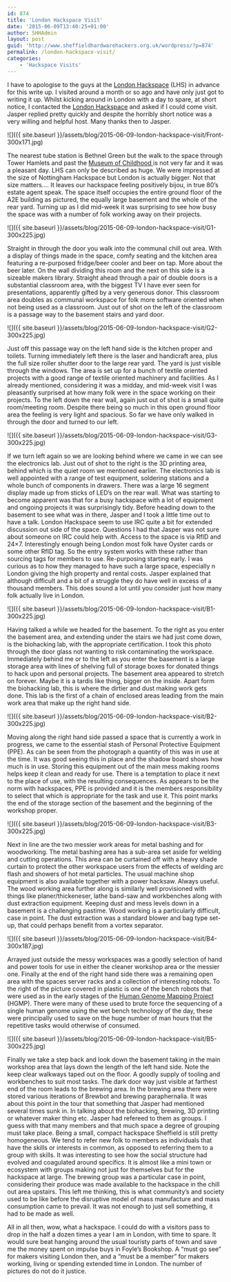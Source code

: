 ```yaml
---
id: 874
title: 'London Hackspace Visit'
date: '2015-06-09T13:40:25+01:00'
author: SHHAdmin
layout: post
guid: 'http://www.sheffieldhardwarehackers.org.uk/wordpress/?p=874'
permalink: /london-hackspace-visit/
categories:
    - 'Hackspace Visits'
---
```


I have to apologise to the guys at the [London Hackspace](https://london.hackspace.org.uk/) (LHS) in advance for this write up. I visited around a month or so ago and have only just got to writing it up. Whilst kicking around in London with a day to spare, at short notice, I contacted the [London Hackspace](https://london.hackspace.org.uk/) and asked if I could come visit. Jasper replied pretty quickly and despite the horribly short notice was a very willing and helpful host. Many thanks then to Jasper.

![]({{ site.baseurl }}/assets/blog/2015-06-09-london-hackspace-visit/Front-300x171.jpg)

The nearest tube station is Bethnel Green but the walk to the space through Tower Hamlets and past the [Museum of Childhood ](http://www.vam.ac.uk/moc/)is not very far and it was a pleasant day. LHS can only be described as huge. We were impressed at the size of Nottingham Hackspace but London is actually bigger. Not that size matters…. It leaves our hackspace feeling positively bijou, in true 80’s estate agent speak. The space itself occupies the entire ground floor of the A2E building as pictured, the equally large basement and the whole of the rear yard. Turning up as I did mid-week it was surprising to see how busy the space was with a number of folk working away on their projects.

![]({{ site.baseurl }}/assets/blog/2015-06-09-london-hackspace-visit/G1-300x225.jpg)

Straight in through the door you walk into the communal chill out area. With a display of things made in the space, comfy seating and the kitchen area featuring a re-purposed fridge/beer cooler and beer on tap. More about the beer later. On the wall dividing this room and the next on this side is a sizeable makers library. Straight ahead through a pair of double doors is a substantial classroom area, with the biggest TV I have ever seen for presentations, apparently gifted by a very generous donor. This classroom area doubles as communal workspace for folk more software oriented when not being used as a classroom. Just out of shot on the left of the classroom is a passage way to the basement stairs and yard door.

![]({{ site.baseurl }}/assets/blog/2015-06-09-london-hackspace-visit/G2-300x225.jpg)

Just off this passage way on the left hand side is the kitchen proper and toilets. Turning immediately left there is the laser and handicraft area, plus the full size roller shutter door to the large rear yard. The yard is just visible through the windows. The area is set up for a bunch of textile oriented projects with a good range of textile oriented machinery and facilities. As I already mentioned, considering it was a midday, and mid-week visit I was pleasantly surprised at how many folk were in the space working on their projects. To the left down the rear wall, again just out of shot is a small quite room/meeting room. Despite there being so much in this open ground floor area the feeling is very light and spacious. So far we have only walked in through the door and turned to our left.

![]({{ site.baseurl }}/assets/blog/2015-06-09-london-hackspace-visit/G3-300x225.jpg)

If we turn left again so we are looking behind where we came in we can see the electronics lab. Just out of shot to the right is the 3D printing area, behind which is the quiet room we mentioned earlier. The electronics lab is well appointed with a range of test equipment, soldering stations and a whole bunch of components in drawers. There was a large 16 segment display made up from sticks of LED’s on the rear wall. What was starting to become apparent was that for a busy hackspace with a lot of equipment and ongoing projects it was surprisingly tidy. Before heading down to the basement to see what was in there, Jasper and I took a little time out to have a talk. London Hackspace seem to use IRC quite a bit for extended discussion out side of the space. Questions I had that Jasper was not sure about someone on IRC could help with. Access to the space is via RfID and 24×7. Interestingly enough being London most folk have Oyster cards or some other RfID tag. So the entry system works with these rather than sourcing tags for members to use. Re-purposing starting early. I was curious as to how they managed to have such a large space, especially n London giving the high property and rental costs. Jasper explained that although difficult and a bit of a struggle they do have well in excess of a thousand members. This does sound a lot until you consider just how many folk actually live in London.

![]({{ site.baseurl }}/assets/blog/2015-06-09-london-hackspace-visit/B1-300x225.jpg)

Having talked a while we headed for the basement. To the right as you enter the basement area, and extending under the stairs we had just come down, is the biohacking lab, with the appropriate certification. I took this photo through the door glass not wanting to risk contaminating the workspace. Immediately behind me or to the left as you enter the basement is a large storage area with lines of shelving full of storage boxes for donated things to hack upon and personal projects. The basement area appeared to stretch on forever. Maybe it is a tardis like thing, bigger on the inside. Apart form the biohacking lab, this is where the dirtier and dust making work gets done. This lab is the first of a chain of enclosed areas leading from the main work area that make up the right hand side.

![]({{ site.baseurl }}/assets/blog/2015-06-09-london-hackspace-visit/B2-300x225.jpg)

Moving along the right hand side passed a space that is currently a work in progress, we came to the essential stash of Personal Protective Equipment (PPE). As can be seen from the photograph a quantity of this was in use at the time. It was good seeing this in place and the shadow board shows how much is in use. Storing this equipment out of the main mess making rooms helps keep it clean and ready for use. There is a temptation to place it next to the place of use, with the resulting consequences. As appears to be the norm with hackspaces, PPE is provided and it is the members responsibility to select that which is appropriate for the task and use it. This point marks the end of the storage section of the basement and the beginning of the workshop proper.

![]({{ site.baseurl }}/assets/blog/2015-06-09-london-hackspace-visit/B3-300x225.jpg)

Next in line are the two messier work areas for metal bashing and for woodworking. The metal bashing area has a sub-area set aside for welding and cutting operations. This area can be curtained off with a heavy shade curtain to protect the other workspace users from the effects of welding arc flash and showers of hot metal particles. The usual machine shop equipment is also available together with a power hacksaw. Always useful. The wood working area further along is similarly well provisioned with things like planer/thickeneser, lathe band-saw and workbenches along with dust extraction equipment. Keeping dust and mess levels down in a basement is a challenging pastime. Wood working is a particularly difficult, case in point. The dust extraction was a standard blower and bag type set-up, that could perhaps benefit from a vortex separator.

![]({{ site.baseurl }}/assets/blog/2015-06-09-london-hackspace-visit/B4-300x187.jpg)

Arrayed just outside the messy workspaces was a goodly selection of hand and power tools for use in either the cleaner workshop area or the messier one. Finally at the end of the right hand side there was a remaining open area with the spaces server racks and a collection of interesting robots. To the right of the picture covered in plastic is one of the bench robots that were used as in the early stages of the [Human Genome Mapping Project ](http://en.wikipedia.org/wiki/Human_Genome_Project)(HGMP). There were many of these used to brute force the sequencing of a single human genome using the wet bench technology of the day, these were principally used to save on the huge number of man hours that the repetitive tasks would otherwise of consumed.

![]({{ site.baseurl }}/assets/blog/2015-06-09-london-hackspace-visit/B5-300x225.jpg)

Finally we take a step back and look down the basement taking in the main workshop area that lays down the length of the left hand side. Note the keep clear walkways taped out on the floor. A goodly supply of tooling and workbenches to suit most tasks. The dark door way just visible at farthest end of the room leads to the brewing area. In the brewing area there were stored various iterations of Brewbot and brewing paraphernalia. It was about this point in the tour that something that Jasper had mentioned several times sunk in. In talking about the biohacking, brewing, 3D printing or whatever maker thing etc. Jasper had refereed to them as groups. I guess with that many members and that much space a degree of grouping must take place. Being a small, compact hackspace Sheffield is still pretty homogeneous. We tend to refer new folk to members as individuals that have the skills or interests in common, as opposed to referring them to a group with skills. It was interesting to see how the social structure had evolved and coagulated around specifics. It is almost like a mini town or ecosystem with groups making not just for themselves but for the hackspace at large. The brewing group was a particular case in point, considering their produce was made available to the hackspace in the chill out area upstairs. This left me thinking, this is what community’s and society used to be like before the disruptive model of mass manufacture and mass consumption came to prevail. It was not enough to just sell something, it had to be made as well.

All in all then, wow, what a hackspace. I could do with a visitors pass to drop in the half a dozen times a year I am in London, with time to spare. It would sure beat hanging around the usual touristy parts of town and save me the money spent on impulse buys in Foyle’s Bookshop. A “must go see” for makers visiting London then, and a “must be a member” for makers working, living or spending extended time in London. The number of pictures do not do it justice.
<!--- path/to this posts images is ![]({{ site.baseurl }}/assets/blog/2015-06-09-london-hackspace-visit/ --->